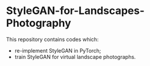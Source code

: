 # StyleGAN-for-Landscapes-Photography

This repository contains codes which:
- re-implement StyleGAN in PyTorch;
- train StyleGAN for virtual landscape photographs.

